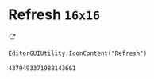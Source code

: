 # Refresh `16x16`
<img src="/img/Refresh.png" width=16 height=16>

``` CSharp
EditorGUIUtility.IconContent("Refresh")
```
```
4379493371988143661
```

